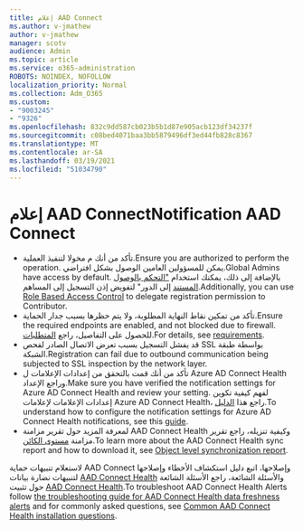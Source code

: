 ```yaml
---
title: إعلام AAD Connect
ms.author: v-jmathew
author: v-jmathew
manager: scotv
audience: Admin
ms.topic: article
ms.service: o365-administration
ROBOTS: NOINDEX, NOFOLLOW
localization_priority: Normal
ms.collection: Adm_O365
ms.custom:
- "9003245"
- "9326"
ms.openlocfilehash: 832c9dd587cb023b5b1d87e905acb123df34237f
ms.sourcegitcommit: c08bed4071baa3bb5879496df3ed44fb828c8367
ms.translationtype: MT
ms.contentlocale: ar-SA
ms.lasthandoff: 03/19/2021
ms.locfileid: "51034790"
---
```

# <a name="notification-aad-connect"></a><span data-ttu-id="162de-102">إعلام AAD Connect</span><span class="sxs-lookup"><span data-stu-id="162de-102">Notification AAD Connect</span></span>

- <span data-ttu-id="162de-103">تأكد من أنك م مخولا لتنفيذ العملية.</span><span class="sxs-lookup"><span data-stu-id="162de-103">Ensure you are authorized to perform the operation.</span></span> <span data-ttu-id="162de-104">يمكن للمسؤولين العامين الوصول بشكل افتراضي.</span><span class="sxs-lookup"><span data-stu-id="162de-104">Global Admins have access by default.</span></span> <span data-ttu-id="162de-105">بالإضافة إلى ذلك، يمكنك استخدام ["التحكم بالوصول المستند](https://docs.microsoft.com/azure/active-directory/connect-health/active-directory-aadconnect-health-operations) إلى الدور" لتفويض إذن التسجيل إلى المساهم.</span><span class="sxs-lookup"><span data-stu-id="162de-105">Additionally, you can use [Role Based Access Control](https://docs.microsoft.com/azure/active-directory/connect-health/active-directory-aadconnect-health-operations) to delegate registration permission to Contributor.</span></span>
- <span data-ttu-id="162de-106">تأكد من تمكين نقاط النهاية المطلوبة، ولا يتم حظرها بسبب جدار الحماية.</span><span class="sxs-lookup"><span data-stu-id="162de-106">Ensure the required endpoints are enabled, and not blocked due to firewall.</span></span> <span data-ttu-id="162de-107">للحصول على التفاصيل، راجع [المتطلبات](https://docs.microsoft.com/azure/active-directory/hybrid/how-to-connect-health-agent-install).</span><span class="sxs-lookup"><span data-stu-id="162de-107">For details, see [requirements](https://docs.microsoft.com/azure/active-directory/hybrid/how-to-connect-health-agent-install).</span></span>
- <span data-ttu-id="162de-108">قد يفشل التسجيل بسبب تعرض الاتصال الصادر لفحص SSL بواسطة طبقة الشبكة.</span><span class="sxs-lookup"><span data-stu-id="162de-108">Registration can fail due to outbound communication being subjected to SSL inspection by the network layer.</span></span>
- <span data-ttu-id="162de-109">تأكد من أنك قمت بالتحقق من إعدادات الإعلامات ل Azure AD Connect Health وراجع الإعداد.</span><span class="sxs-lookup"><span data-stu-id="162de-109">Make sure you have verified the notification settings for Azure AD Connect Health and review your setting.</span></span> <span data-ttu-id="162de-110">لفهم كيفية تكوين إعدادات الإعلامات لإعلامات Azure AD Connect Health، راجع هذا [الدليل](https://docs.microsoft.com/azure/active-directory/hybrid/how-to-connect-health-operations).</span><span class="sxs-lookup"><span data-stu-id="162de-110">To understand how to configure the notification settings for Azure AD Connect Health notifications, see this [guide](https://docs.microsoft.com/azure/active-directory/hybrid/how-to-connect-health-operations).</span></span>
- <span data-ttu-id="162de-111">لمعرفة المزيد حول تقرير مزامنة AAD Connect Health وكيفية تنزيله، راجع تقرير مزامنة [مستوى الكائن](https://docs.microsoft.com/azure/active-directory/hybrid/how-to-connect-health-sync).</span><span class="sxs-lookup"><span data-stu-id="162de-111">To learn more about the AAD Connect Health sync report and how to download it, see [Object level synchronization report](https://docs.microsoft.com/azure/active-directory/hybrid/how-to-connect-health-sync).</span></span>

<span data-ttu-id="162de-112">لاستعلام تنبيهات حماية AAD Connect وإصلاحها، اتبع دليل استكشاف الأخطاء وإصلاحها لتنبيهات نضارة بيانات [AAD Connect Health](https://docs.microsoft.com/azure/active-directory/hybrid/how-to-connect-health-data-freshness) والأسئلة الشائعة، راجع الأسئلة الشائعة حول تثبيت [AAD Connect Health](https://docs.microsoft.com/azure/active-directory/hybrid/reference-connect-health-faq).</span><span class="sxs-lookup"><span data-stu-id="162de-112">To troubleshoot AAD Connect Health Alerts follow [the troubleshooting guide for AAD Connect Health data freshness alerts](https://docs.microsoft.com/azure/active-directory/hybrid/how-to-connect-health-data-freshness) and for commonly asked questions, see [Common AAD Connect Health installation questions](https://docs.microsoft.com/azure/active-directory/hybrid/reference-connect-health-faq).</span></span>
